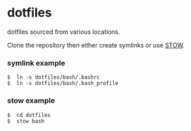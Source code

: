 dotfiles
========

dotfiles sourced from various locations.

Clone the repository then either create symlinks or use [STOW](http://www.gnu.org/software/stow/manual/stow.html).

### symlink example

    $  ln -s dotfiles/bash/.bashrc
    $  ln -s dotfiles/bash/.bash_profile

### stow example

    $  cd dotfiles
    $  stow bash

